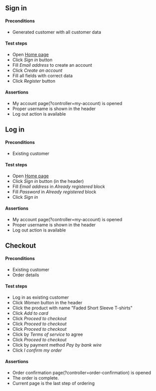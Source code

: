 ## Sign in

#### Preconditions
* Generated customer with all customer data

#### Test steps
* Open [Home page](http://automationpractice.com/index.php)
* Click *Sign in* button
* Fill *Email address* to create an account
* Click *Create an account* 
* Fill all fields with correct data 
* Click *Register* button

#### Assertions
* My account page(?controller=my-account) is opened
* Proper username is shown in the header
* Log out action is available

## Log in

#### Preconditions
* Existing customer

#### Test steps
* Open [Home page](http://automationpractice.com/index.php)
* Click *Sign in* button (in the header)
* Fill *Email address* in _Already registered_ block
* Fill *Password* in _Already registered_ block
* Click *Sign in* 

#### Assertions
* My account page(?controller=my-account) is opened
* Proper username is shown in the header
* Log out action is available

## Checkout

#### Preconditions
* Existing customer
* Order details

#### Test steps
* Log in as existing customer
* Click *Women* button in the header
* Click the product with name "Faded Short Sleeve T-shirts"
* Click *Add to card*
* Click *Proceed to checkout*
* Click *Proceed to checkout*
* Click *Proceed to checkout*
* Click by *Terms of service* to agree
* Click *Proceed to checkout*
* Click by payment method *Pay by bank wire*
* Click *I confirm my order*

#### Assertions
* Order confirmation page(?controller=order-confirmation) is opened
* The order is complete.
* Current page is the last step of ordering 